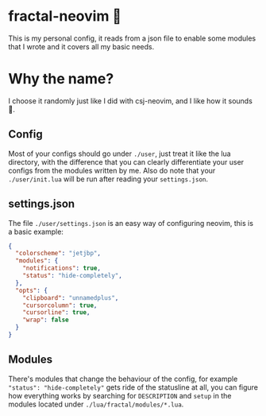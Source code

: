 # fractal-neovim 🏴
This is my personal config, it reads from a json file to enable some modules
that I wrote and it covers all my basic needs.

# Why the name?
I choose it randomly just like I did with csj-neovim, and I like how it sounds
🙂.

## Config
Most of your configs should go under `./user`, just treat it like the lua
directory, with the difference that you can clearly differentiate your user
configs from the modules written by me.  Also do note that your
`./user/init.lua` will be run after reading your `settings.json`.

## settings.json
The file `./user/settings.json` is an easy way of configuring neovim, this is a
basic example:

```json
{
  "colorscheme": "jetjbp",
  "modules": {
    "notifications": true,
    "status": "hide-completely",
  },
  "opts": {
    "clipboard": "unnamedplus",
    "cursorcolumn": true,
    "cursorline": true,
    "wrap": false
  }
}
```

## Modules
There's modules that change the behaviour of the config, for example `"status":
"hide-completely"` gets ride of the statusline at all, you can figure how
everything works by searching for `DESCRIPTION` and `setup` in the modules
located under `./lua/fractal/modules/*.lua`.
